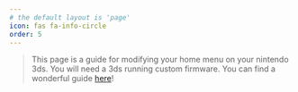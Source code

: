```yaml
---
# the default layout is 'page'
icon: fas fa-info-circle
order: 5
---
```



> This page is a guide for modifying your home menu on your nintendo 3ds. You will need a 3ds running custom firmware. You can find a wonderful guide [here](https://3ds.hacks.guide)!